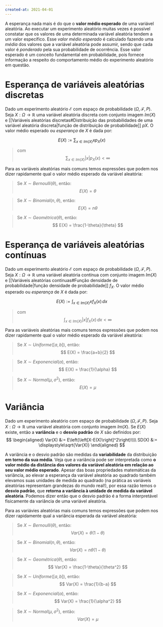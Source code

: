 ```yaml
---
created-at: 2021-04-01
---
```

A esperança nada mais é do que o **valor médio esperado** de uma variável aleatória. Ao executar um experimento aleatório muitas vezes é possível constatar que os valores de uma determinada variável aleatória tendem a um valor específico. Esse *valor médio esperado* é calculado fazendo uma *média* dos valores que a variável aleatória pode assumir, sendo que cada valor é *ponderado* pela sua probabilidade de ocorrência.
Esse valor esperado é um conceito fundamental em probabilidade, pois fornece informação a respeito do comportamento médio do experimento aleatório em questão.


# Esperança de variáveis aleatórias discretas
Dado um experimento aleatório $\mathcal{E}$ com espaço de probabilidade $(\Omega, \mathcal{F}, P)$. Seja $X: \Omega \rightarrow \mathbb{R}$ uma variável aleatória discreta com conjunto imagem $Im(X)$ e [[Variáveis aleatórias discretas#Distribuição das probabilidades de uma variável aleatória discreta|função de distribuição de probabilidade]] $pX$. O valor médio esperado ou *esperança* de $X$ é dada por:

$$
 E(X) := \sum_{x \in Im(X)}{xp_X(x)}
$$
>com
$$
 \sum_{x \in Im(X)}{|x|p_X(x)} < \infty
$$

Para as variáveis aleatórias mais comuns temos expressões que podem nos dizer rapidamente qual o valor médio esperado da variável aleatória:

>Se $X \sim Bernoulli(\theta)$, então:
$$
  E(X) = \theta
$$

>Se $X \sim Binomial(n, \theta)$, então:
$$
  E(X) = n\theta
$$

>Se $X \sim Geométrica(\theta)$, então:
$$
  E(X) = \frac{1-\theta}{\theta}
$$

# Esperança de variáveis aleatórias contínuas
Dado um experimento aleatório $\mathcal{E}$ com espaço de probabilidade $(\Omega, \mathcal{F}, P)$. Seja $X: \Omega \rightarrow \mathbb{R}$ uma variável aleatória contínua com conjunto imagem $Im(X)$ e [[Variáveis aleatórias contínuas#Função densidade de probabilidade|função densidade de probabilidade]] $f_X$. O valor médio esperado ou *esperança* de $X$ é dada por:

$$
 E(X) := \int_{x \in Im(X)}{xf_X(x)}\,dx
$$
>com
$$
 \int_{x \in Im(X)}{|x|f_X(x)}\,dx < \infty
$$

Para as variáveis aleatórias mais comuns temos expressões que podem nos dizer rapidamente qual o valor médio esperado da variável aleatória:

>Se $X \sim Uniforme([a,b])$, então:
$$
  E(X) = \frac{a+b}{2}
$$

>Se $X \sim Exponencial(\alpha)$, então:
$$
  E(X) = \frac{1}{\alpha}
$$

>Se $X \sim Normal(\mu,\sigma^2)$, então:
$$
  E(X) = \mu
$$


# Variância
Dado um experimento aleatório com espaço de probabilidade $(\Omega, \mathcal{F}, P)$. Seja $X: \Omega \rightarrow \mathbb{R}$ uma variável aleatória com conjunto imagem $Im(X)$. Se $E(X)$ existe, então a **variância** e o **desvio padrão** de $X$ são definidos por:
$$
\begin{aligned}
  Var(X) &:= E\left(\left[X-E(X)\right]^2\right)\\\\
  SD(X) &:= \displaystyle\sqrt{Var(X)}
\end{aligned}
$$

A variância e o desvio padrão são medidas da **variabilidade** da distribuição **em torno da sua média**.
Veja que a variância pode ser interpretada como **o valor médio da distância dos valores da variável aleatória em relação ao seu valor médio esperado**. Apesar das boas propriedades matemáticas da variância, ao elevar a esperança da variável aleatória ao quadrado também elevamos suas unidades de medida ao quadrado (na prática as variáveis aleatórias representam grandezas do mundo real!), por essa razão temos o **desvio padrão**, que **retorna a variância à unidade de medida da variável aleatória**. Podemos dizer então que o desvio padrão é a forma interpretável fisicamente da variância de uma variável aleatória.

Para as variávies aleatórias mais comuns temos expressões que podem nos dizer rapidamente qual a variância esperada da variável aleatória:

>Se $X \sim Bernoulli(\theta)$, então:
$$
  Var(X) = \theta(1-\theta)
$$

>Se $X \sim Binomial(n, \theta)$, então:
$$
  Var(X) = n\theta(1-\theta)
$$

>Se $X \sim Geométrica(\theta)$, então:
$$
  Var(X) = \frac{1-\theta}{\theta^2}
$$

>Se $X \sim Uniforme([a,b])$, então:
$$
  Var(X) = \frac{1}{b-a}
$$

>Se $X \sim Exponencial(\alpha)$, então:
$$
  Var(X) = \frac{1}{\alpha^2}
$$

>Se $X \sim Normal(\mu, \sigma^2)$, então:
$$
  Var(X) = \mu
$$